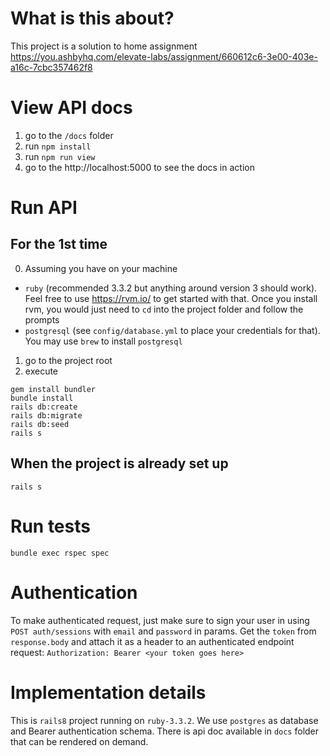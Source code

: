 # What is this about?

This project is a solution to home assignment https://you.ashbyhq.com/elevate-labs/assignment/660612c6-3e00-403e-a16c-7cbc357462f8

# View API docs

1) go to the `/docs` folder
2) run `npm install`
3) run `npm run view`
4) go to the http://localhost:5000 to see the docs in action

# Run API
## For the 1st time
0) Assuming you have on your machine
  - `ruby` (recommended 3.3.2 but anything around version 3 should work). Feel free to use https://rvm.io/ to get started with that. Once you install rvm, you would just need to `cd` into the project folder and follow the prompts
  - `postgresql` (see `config/database.yml` to place your credentials for that). You may use `brew` to install `postgresql`
1) go to the project root
2) execute
```
gem install bundler
bundle install
rails db:create
rails db:migrate
rails db:seed
rails s
```

## When the project is already set up
```
rails s
```

# Run tests
```bundle exec rspec spec```

# Authentication
To make authenticated request, just make sure to sign your user in using
`POST auth/sessions` with `email` and `password` in params. Get the `token` from `response.body` and attach it as a header to an authenticated endpoint request:
`Authorization: Bearer <your token goes here>`

# Implementation details

This is `rails8` project running on `ruby-3.3.2`. 
We use `postgres` as database and Bearer authentication schema. 
There is api doc available in `docs` folder that can be rendered on demand. 